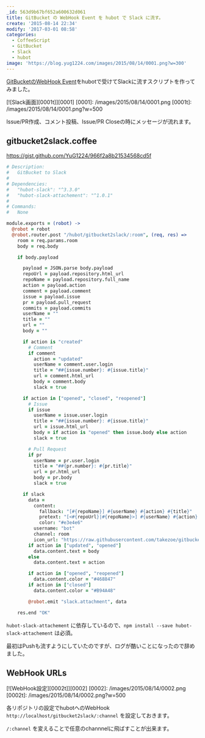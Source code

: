 ```yaml
---
_id: 563d9b67bf652a600632d061
title: GitBucket の WebHook Event を hubot で Slack に流す。
create: '2015-08-14 22:34'
modify: '2017-03-01 08:58'
categories:
  - CoffeeScript
  - GitBucket
  - Slack
  - hubot
image: 'https://blog.yug1224.com/images/2015/08/14/0001.png?w=300'
---
```


[GitBucketのWebHook Event](https://github.com/takezoe/gitbucket/wiki/API-WebHook#webhook-events)をhubotで受けてSlackに流すスクリプトを作ってみました。

[![Slack画面][0001t]][0001]
[0001]: /images/2015/08/14/0001.png
[0001t]: /images/2015/08/14/0001.png?w=500

Issue/PR作成、コメント投稿、Issue/PR Closeの時にメッセージが流れます。

<!-- more -->

## gitbucket2slack.coffee

https://gist.github.com/YuG1224/966f2a8b21534568cd5f

``` coffee
# Description:
#   GitBucket to Slack
#
# Dependencies:
#   "hubot-slack": "^3.3.0"
#   "hubot-slack-attachement": "^1.0.1"
#
# Commands:
#   None

module.exports = (robot) ->
  @robot = robot
  @robot.router.post "/hubot/gitbucket2slack/:room", (req, res) =>
    room = req.params.room
    body = req.body

    if body.payload

      payload = JSON.parse body.payload
      repoUrl = payload.repository.html_url
      repoName = payload.repository.full_name
      action = payload.action
      comment = payload.comment
      issue = payload.issue
      pr = payload.pull_request
      commits = payload.commits
      userName = ""
      title = ""
      url = ""
      body = ""

      if action is "created"
        # Comment
        if comment
          action = "updated"
          userName = comment.user.login
          title = "##{issue.number}: #{issue.title}"
          url = comment.html_url
          body = comment.body
          slack = true

      if action in ["opened", "closed", "reopened"]
        # Issue
        if issue
          userName = issue.user.login
          title = "##{issue.number}: #{issue.title}"
          url = issue.html_url
          body = if action is "opened" then issue.body else action
          slack = true

        # Pull Request
        if pr
          userName = pr.user.login
          title = "##{pr.number}: #{pr.title}"
          url = pr.html_url
          body = pr.body
          slack = true

      if slack
        data =
          content:
            fallback: "[#{repoName}] #{userName} #{action} #{title}"
            pretext: "[<#{repoUrl}|#{repoName}>] #{userName} #{action} <#{url}|#{title}>"
            color: "#e3e4e6"
          username: "bot"
          channel: room
          icon_url: "https://raw.githubusercontent.com/takezoe/gitbucket/master/src/main/webapp/assets/common/images/gitbucket.png"
        if action in ["updated", "opened"]
          data.content.text = body
        else
          data.content.text = action

        if action in ["opened", "reopened"]
          data.content.color = "#468847"
        if action in ["closed"]
          data.content.color = "#B94A48"

        @robot.emit "slack.attachment", data

    res.end "OK"
```

`hubot-slack-attachement` に依存しているので、`npm install --save hubot-slack-attachement` は必須。

最初はPushも流すようにしていたのですが、ログが酷いことになったので辞めました。

## WebHook URLs

[![WebHook設定][0002t]][0002]
[0002]: /images/2015/08/14/0002.png
[0002t]: /images/2015/08/14/0002.png?w=500

各リポジトリの設定でhubotへのWebHook `http://localhost/gitbucket2slack/:channel` を設定しておきます。

`/:channel` を変えることで任意のchannnelに飛ばすことが出来ます。

